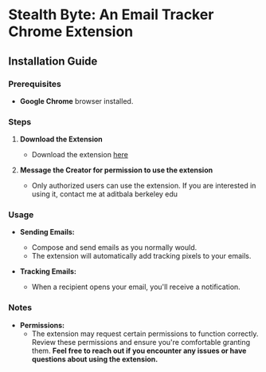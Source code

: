 # Stealth Byte: An Email Tracker Chrome Extension

## Installation Guide

### Prerequisites

- **Google Chrome** browser installed.

### Steps

1. **Download the Extension**
   - Download the extension [here](https://chromewebstore.google.com/detail/stealth-byte/megfnidbbokppjdkiihhnfljejofjbhp?authuser=1&hl=en)

2. **Message the Creator for permission to use the extension**

   - Only authorized users can use the extension. If you are interested in using it, contact me at aditbala <at> berkeley <dot> edu

### Usage

- **Sending Emails:**
  - Compose and send emails as you normally would.
  - The extension will automatically add tracking pixels to your emails.

- **Tracking Emails:**
  - When a recipient opens your email, you'll receive a notification.

### Notes

- **Permissions:**
  - The extension may request certain permissions to function correctly. Review these permissions and ensure you're comfortable granting them.
**Feel free to reach out if you encounter any issues or have questions about using the extension.**
